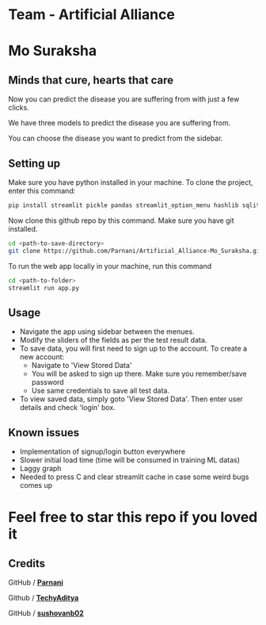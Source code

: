 
# Team - Artificial Alliance
# Mo Suraksha

## Minds that cure, hearts that care

Now you can predict the disease you are suffering from with just a few clicks.

We have three models to predict the disease you are suffering from.

You can choose the disease you want to predict from the sidebar.

## Setting up 

Make sure you have python installed in your machine. To clone the project, enter this command: 

```bash
pip install streamlit pickle pandas streamlit_option_menu hashlib sqlite3
```

Now clone this github repo by this command. Make sure you have git installed. 

```bash
cd <path-to-save-directory>
git clone https://github.com/Parnani/Artificial_Alliance-Mo_Suraksha.git
```

To run the web app locally in your machine, run this command

```bash
cd <path-to-folder>
streamlit run app.py
```

## Usage

- Navigate the app using sidebar between the menues. 
- Modify the sliders of the fields as per the test result data. 
- To save data, you will first need to sign up to the account. To create a new account: 
    - Navigate to 'View Stored Data'
    - You will be asked to sign up there. Make sure you remember/save password
    - Use same credentials to save all test data. 
- To view saved data, simply goto 'View Stored Data'. Then enter user details and check 'login' box. 

## Known issues 
- Implementation of signup/login button everywhere
- Slower initial load time (time will be consumed in training ML datas)
- Laggy graph
- Needed to press C and clear streamlit cache in case some weird bugs comes up

# Feel free to star this repo if you loved it

## Credits

GitHub / **[Parnani](https://github.com/Parnani/)** 

Github / **[TechyAditya](https://github.com/TechyAditya)** 

GitHub / **[sushovanb02](https://github.com/sushovanb02)** 
